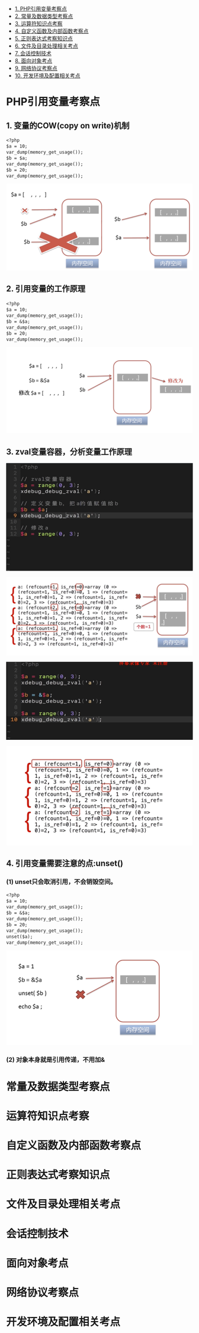 - [1. PHP引用变量考察点](#yybl)
- [2. 常量及数据类型考察点](#cl)
- [3. 运算符知识点考察](#ysf)
- [4. 自定义函数及内部函数考察点](#hs)
- [5. 正则表达式考察知识点](#zz)
- [6. 文件及目录处理相关考点](#file)
- [7. 会话控制技术](#hh)
- [8. 面向对象考点](#oop)
- [9. 网络协议考察点](#net)
- [10. 开发环境及配置相关考点](#env)
# <a id="yybl">PHP引用变量考察点</a>
## 1. 变量的COW(copy on write)机制  
    <?php
    $a = 10;
    var_dump(memory_get_usage());
    $b = $a;
    var_dump(memory_get_usage());
    $b = 20;
    var_dump(memory_get_usage());  

![cow](https://github.com/MAZENAN/lear_note/blob/master/PHP%E7%AC%94%E8%AF%95%E9%9D%A2%E8%AF%95%E8%80%83%E7%82%B9/img/cow.png)  
## 2. 引用变量的工作原理  
    <?php
    $a = 10;
    var_dump(memory_get_usage());
    $b = &$a;
    var_dump(memory_get_usage());
    $b = 20;
    var_dump(memory_get_usage());  
![引用变量图解](https://github.com/MAZENAN/lear_note/blob/master/PHP%E7%AC%94%E8%AF%95%E9%9D%A2%E8%AF%95%E8%80%83%E7%82%B9/img/yy.png)   
    

## 3. zval变量容器，分析变量工作原理  
![zval1](https://github.com/MAZENAN/lear_note/blob/master/PHP%E7%AC%94%E8%AF%95%E9%9D%A2%E8%AF%95%E8%80%83%E7%82%B9/img/zval1.png)  

![zval2](https://github.com/MAZENAN/lear_note/blob/master/PHP%E7%AC%94%E8%AF%95%E9%9D%A2%E8%AF%95%E8%80%83%E7%82%B9/img/zval2.png)  
  
![zval3](https://github.com/MAZENAN/lear_note/blob/master/PHP%E7%AC%94%E8%AF%95%E9%9D%A2%E8%AF%95%E8%80%83%E7%82%B9/img/zval3.png)   

![zval4](https://github.com/MAZENAN/lear_note/blob/master/PHP%E7%AC%94%E8%AF%95%E9%9D%A2%E8%AF%95%E8%80%83%E7%82%B9/img/zval4.png)   
## 4. 引用变量需要注意的点:unset()  
### (1) unset只会取消引用，不会销毁空间。  

    <?php
    $a = 10;
    var_dump(memory_get_usage());
    $b = &$a;
    var_dump(memory_get_usage());
    $b = 20;
    var_dump(memory_get_usage());
    unset($a);
    var_dump(memory_get_usage());   

![unset1](https://github.com/MAZENAN/lear_note/blob/master/PHP%E7%AC%94%E8%AF%95%E9%9D%A2%E8%AF%95%E8%80%83%E7%82%B9/img/unset1.png)  
   
### (2) 对象本身就是引用传递，不用加&

# <a id="cl">常量及数据类型考察点</a>
# <a id="ysf">运算符知识点考察</a>
# <a id="hs">自定义函数及内部函数考察点</a>
# <a id="zz">正则表达式考察知识点</a>
# <a id="file">文件及目录处理相关考点</a>
# <a id="hh">会话控制技术</a>
# <a id="oop">面向对象考点</a>
# <a id="net">网络协议考察点</a>
# <a id="env">开发环境及配置相关考点</a>
